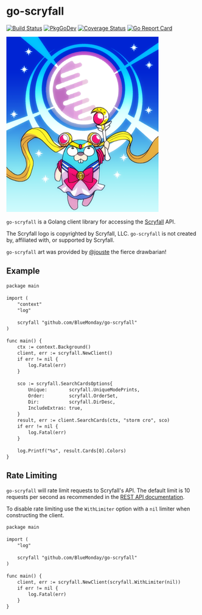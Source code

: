 # go-scryfall

[![Build Status](https://travis-ci.com/BlueMonday/go-scryfall.svg?branch=master)](https://travis-ci.com/BlueMonday/go-scryfall) [![PkgGoDev](https://pkg.go.dev/badge/github.com/BlueMonday/go-scryfall)](https://pkg.go.dev/github.com/BlueMonday/go-scryfall) [![Coverage Status](https://img.shields.io/coveralls/github/BlueMonday/go-scryfall/master.svg)](https://coveralls.io/github/BlueMonday/go-scryfall?branch=master) [![Go Report Card](https://goreportcard.com/badge/github.com/BlueMonday/go-scryfall)](https://goreportcard.com/report/github.com/BlueMonday/go-scryfall)

![go-scryfall](./go-scryfall.png)

`go-scryfall` is a Golang client library for accessing the [Scryfall](https://scryfall.com/) API.

The Scryfall logo is copyrighted by Scryfall, LLC. `go-scryfall` is not created
by, affiliated with, or supported by Scryfall.

`go-scryfall` art was provided by [@jouste](https://twitter.com/jouste) the fierce drawbarian!

## Example

```golang
package main

import (
	"context"
	"log"

	scryfall "github.com/BlueMonday/go-scryfall"
)

func main() {
	ctx := context.Background()
	client, err := scryfall.NewClient()
	if err != nil {
		log.Fatal(err)
	}

	sco := scryfall.SearchCardsOptions{
		Unique:        scryfall.UniqueModePrints,
		Order:         scryfall.OrderSet,
		Dir:           scryfall.DirDesc,
		IncludeExtras: true,
	}
	result, err := client.SearchCards(ctx, "storm cro", sco)
	if err != nil {
		log.Fatal(err)
	}

	log.Printf("%s", result.Cards[0].Colors)
}
```

## Rate Limiting

`go-scryfall` will rate limit requests to Scryfall's API. The default limit is
10 requests per second as recommended in the [REST API
documentation](https://scryfall.com/docs/api#rate-limits-and-good-citizenship).

To disable rate limiting use the `WithLimiter` option with a `nil` limiter when
constructing the client.

```golang
package main

import (
	"log"

	scryfall "github.com/BlueMonday/go-scryfall"
)

func main() {
	client, err := scryfall.NewClient(scryfall.WithLimiter(nil))
	if err != nil {
		log.Fatal(err)
	}
}
```
